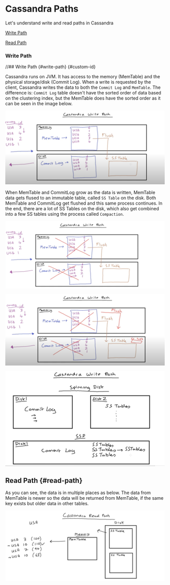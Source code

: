 # Cassandra Paths

Let's understand write and read paths in Cassandra

[Write Path](#write-path)

[Read Path](#read-path)

<h3 id="write-path">Write Path</h3>
//## Write Path {#write-path}  {#custom-id}

Cassandra runs on JVM. It has access to the memory (MemTable) and the physical storage/disk  (Commit Log). When a write is requested by the client, Cassandra writes the data to both the `Commit Log` and `MemTable`. The difference is: `Commit Log` table doesn't have the sorted order of data based on the clustering index, but the MemTable does have the sorted order as it can be seen in the image below.

![Write01](paths/Write01.png)

When MemTable and CommitLog grow as the data is written, MemTable data gets flused to an immutable table, called `SS Table` on the disk. Both MemTable and CommitLog get flushed and this same process continues. In the end, there are a lot of SS Tables on the disk, which also get combined into a few SS tables using the process called `Compaction`.

![Write02](paths/Write02.png)

![Write03](paths/Write03.png)

![Write04](paths/Write04.png)


## Read Path {#read-path}

As you can see, the data is in multiple places as below. The data from MemTable is newer so the data will be returned from MemTable, if the same key exists but older data in other tables.

![Read01](paths/Read01.png)

